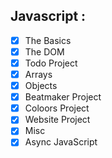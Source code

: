 ## Javascript :

- [x] The Basics
- [x] The DOM
- [x] Todo Project
- [x] Arrays
- [x] Objects
- [x] Beatmaker Project
- [x] Coloors Project
- [x] Website Project
- [x] Misc
- [x] Async JavaScript
<!-- - [x] Photon Project -->
